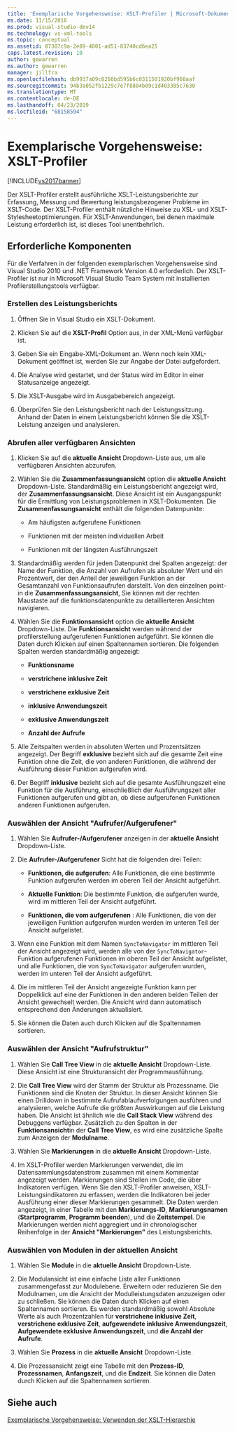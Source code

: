 ```yaml
---
title: 'Exemplarische Vorgehensweise: XSLT-Profiler | Microsoft-Dokumentation'
ms.date: 11/15/2016
ms.prod: visual-studio-dev14
ms.technology: vs-xml-tools
ms.topic: conceptual
ms.assetid: 87387c9a-2e89-4801-ad51-83740cd6ea25
caps.latest.revision: 10
author: gewarren
ms.author: gewarren
manager: jillfra
ms.openlocfilehash: db9937a09c8260bd595b6c0311501920bf960aaf
ms.sourcegitcommit: 94b3a052fb1229c7e7f8804b09c1d403385c7630
ms.translationtype: MT
ms.contentlocale: de-DE
ms.lasthandoff: 04/23/2019
ms.locfileid: "68158594"
---
```

# <a name="walkthrough-xslt-profiler"></a>Exemplarische Vorgehensweise: XSLT-Profiler
[!INCLUDE[vs2017banner](../includes/vs2017banner.md)]

Der XSLT-Profiler erstellt ausführliche XSLT-Leistungsberichte zur Erfassung, Messung und Bewertung leistungsbezogener Probleme im XSLT-Code. Der XSLT-Profiler enthält nützliche Hinweise zu XSL- und XSLT-Stylesheetoptimierungen. Für XSLT-Anwendungen, bei denen maximale Leistung erforderlich ist, ist dieses Tool unentbehrlich.  
  
## <a name="prerequisites"></a>Erforderliche Komponenten  
 Für die Verfahren in der folgenden exemplarischen Vorgehensweise sind Visual Studio 2010 und .NET Framework Version 4.0 erforderlich. Der XSLT-Profiler ist nur in Microsoft Visual Studio Team System mit installierten Profilerstellungstools verfügbar.  
  
### <a name="create-the-performance-report"></a>Erstellen des Leistungsberichts  
  
1. Öffnen Sie in Visual Studio ein XSLT-Dokument.  
  
2. Klicken Sie auf die **XSLT-Profil** Option aus, in der XML-Menü verfügbar ist.  
  
3. Geben Sie ein Eingabe-XML-Dokument an. Wenn noch kein XML-Dokument geöffnet ist, werden Sie zur Angabe der Datei aufgefordert.  
  
4. Die Analyse wird gestartet, und der Status wird im Editor in einer Statusanzeige angezeigt.  
  
5. Die XSLT-Ausgabe wird im Ausgabebereich angezeigt.  
  
6. Überprüfen Sie den Leistungsbericht nach der Leistungssitzung. Anhand der Daten in einem Leistungsbericht können Sie die XSLT-Leistung anzeigen und analysieren.  
  
### <a name="get-all-the-available-views"></a>Abrufen aller verfügbaren Ansichten  
  
1. Klicken Sie auf die **aktuelle Ansicht** Dropdown-Liste aus, um alle verfügbaren Ansichten abzurufen.  
  
2. Wählen Sie die **Zusammenfassungsansicht** option die **aktuelle Ansicht** Dropdown-Liste. Standardmäßig ein Leistungsbericht angezeigt wird, der **Zusammenfassungsansicht**. Diese Ansicht ist ein Ausgangspunkt für die Ermittlung von Leistungsproblemen in XSLT-Dokumenten. Die **Zusammenfassungsansicht** enthält die folgenden Datenpunkte:  
  
    - Am häufigsten aufgerufene Funktionen  
  
    - Funktionen mit der meisten individuellen Arbeit  
  
    - Funktionen mit der längsten Ausführungszeit  
  
3. Standardmäßig werden für jeden Datenpunkt drei Spalten angezeigt: der Name der Funktion, die Anzahl von Aufrufen als absoluter Wert und ein Prozentwert, der den Anteil der jeweiligen Funktion an der Gesamtanzahl von Funktionsaufrufen darstellt. Von den einzelnen point-in die **Zusammenfassungsansicht**, Sie können mit der rechten Maustaste auf die funktionsdatenpunkte zu detaillierteren Ansichten navigieren.  
  
4. Wählen Sie die **Funktionsansicht** option die **aktuelle Ansicht** Dropdown-Liste. Die **Funktionsansicht** werden während der profilerstellung aufgerufenen Funktionen aufgeführt. Sie können die Daten durch Klicken auf einen Spaltennamen sortieren. Die folgenden Spalten werden standardmäßig angezeigt:  
  
    - **Funktionsname**  
  
    - **verstrichene inklusive Zeit**  
  
    - **verstrichene exklusive Zeit**  
  
    - **inklusive Anwendungszeit**  
  
    - **exklusive Anwendungszeit**  
  
    - **Anzahl der Aufrufe**  
  
5. Alle Zeitspalten werden in absoluten Werten und Prozentsätzen angezeigt. Der Begriff **exklusive** bezieht sich auf die gesamte Zeit eine Funktion ohne die Zeit, die von anderen Funktionen, die während der Ausführung dieser Funktion aufgerufen wird.  
  
6. Der Begriff **inklusive** bezieht sich auf die gesamte Ausführungszeit eine Funktion für die Ausführung, einschließlich der Ausführungszeit aller Funktionen aufgerufen und gibt an, ob diese aufgerufenen Funktionen anderen Funktionen aufgerufen.  
  
### <a name="select-callercallee-view"></a>Auswählen der Ansicht "Aufrufer/Aufgerufener"  
  
1. Wählen Sie **Aufrufer-/Aufgerufener** anzeigen in der **aktuelle Ansicht** Dropdown-Liste.  
  
2. Die **Aufrufer-/Aufgerufener** Sicht hat die folgenden drei Teilen:  
  
    - **Funktionen, die aufgerufen**: Alle Funktionen, die eine bestimmte Funktion aufgerufen werden im oberen Teil der Ansicht aufgeführt.  
  
    - **Aktuelle Funktion**: Die bestimmte Funktion, die aufgerufen wurde, wird im mittleren Teil der Ansicht aufgeführt.  
  
    - **Funktionen, die vom aufgerufenen** : Alle Funktionen, die von der jeweiligen Funktion aufgerufen wurden werden im unteren Teil der Ansicht aufgelistet.  
  
3. Wenn eine Funktion mit dem Namen `SyncToNavigator` im mittleren Teil der Ansicht angezeigt wird, werden alle von der `SyncToNavigator`-Funktion aufgerufenen Funktionen im oberen Teil der Ansicht aufgelistet, und alle Funktionen, die von `SyncToNavigator` aufgerufen wurden, werden im unteren Teil der Ansicht aufgeführt.  
  
4. Die im mittleren Teil der Ansicht angezeigte Funktion kann per Doppelklick auf eine der Funktionen in den anderen beiden Teilen der Ansicht gewechselt werden. Die Ansicht wird dann automatisch entsprechend den Änderungen aktualisiert.  
  
5. Sie können die Daten auch durch Klicken auf die Spaltennamen sortieren.  
  
### <a name="select-calltree-view"></a>Auswählen der Ansicht "Aufrufstruktur"  
  
1. Wählen Sie **Call Tree View** in die **aktuelle Ansicht** Dropdown-Liste. Diese Ansicht ist eine Strukturansicht der Programmausführung.  
  
2. Die **Call Tree View** wird der Stamm der Struktur als Prozessname. Die Funktionen sind die Knoten der Struktur. In dieser Ansicht können Sie einen Drilldown in bestimmte Aufrufablaufverfolgungen ausführen und analysieren, welche Aufrufe die größten Auswirkungen auf die Leistung haben. Die Ansicht ist ähnlich wie die **Call Stack View** während des Debuggens verfügbar. Zusätzlich zu den Spalten in der **Funktionsansicht**in der **Call Tree View**, es wird eine zusätzliche Spalte zum Anzeigen der **Modulname**.  
  
3. Wählen Sie **Markierungen** in die **aktuelle Ansicht** Dropdown-Liste.  
  
4. Im XSLT-Profiler werden Markierungen verwendet, die im Datensammlungsdatenstrom zusammen mit einem Kommentar angezeigt werden. Markierungen sind Stellen im Code, die über Indikatoren verfügen. Wenn Sie den XSLT-Profiler anweisen, XSLT-Leistungsindikatoren zu erfassen, werden die Indikatoren bei jeder Ausführung einer dieser Markierungen gesammelt. Die Daten werden angezeigt, in einer Tabelle mit den **Markierungs-ID**, **Markierungsnamen** (**Startprogramm**, **Programm beenden**), und die  **Zeitstempel**. Die Markierungen werden nicht aggregiert und in chronologischer Reihenfolge in der **Ansicht "Markierungen"** des Leistungsberichts.  
  
### <a name="select-modules-in-the-current-view"></a>Auswählen von Modulen in der aktuellen Ansicht  
  
1. Wählen Sie **Module** in die **aktuelle Ansicht** Dropdown-Liste.  
  
2. Die Modulansicht ist eine einfache Liste aller Funktionen zusammengefasst zur Modulebene. Erweitern oder reduzieren Sie den Modulnamen, um die Ansicht der Modulleistungsdaten anzuzeigen oder zu schließen. Sie können die Daten durch Klicken auf einen Spaltennamen sortieren. Es werden standardmäßig sowohl Absolute Werte als auch Prozentzahlen für **verstrichene inklusive Zeit**, **verstrichene exklusive Zeit**, **aufgewendete inklusive Anwendungszeit**, **Aufgewendete exklusive Anwendungszeit**, und **die Anzahl der Aufrufe**.  
  
3. Wählen Sie **Prozess** in die **aktuelle Ansicht** Dropdown-Liste.  
  
4. Die Prozessansicht zeigt eine Tabelle mit den **Prozess-ID**, **Prozessnamen**, **Anfangszeit**, und die **Endzeit**. Sie können die Daten durch Klicken auf die Spaltennamen sortieren.  
  
## <a name="see-also"></a>Siehe auch  
 [Exemplarische Vorgehensweise: Verwenden der XSLT-Hierarchie](../xml-tools/walkthrough-using-xslt-hierarchy.md)
